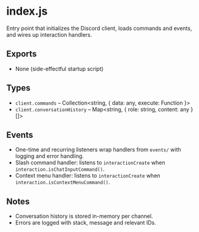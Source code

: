 # index.js

Entry point that initializes the Discord client, loads commands and events, and wires up interaction handlers.

## Exports

- None (side-effectful startup script)

## Types

- `client.commands` – Collection<string, { data: any, execute: Function }>
- `client.conversationHistory` – Map<string, { role: string, content: any }[]>

## Events

- One-time and recurring listeners wrap handlers from `events/` with logging and error handling.
- Slash command handler: listens to `interactionCreate` when `interaction.isChatInputCommand()`.
- Context menu handler: listens to `interactionCreate` when `interaction.isContextMenuCommand()`.

## Notes

- Conversation history is stored in-memory per channel.
- Errors are logged with stack, message and relevant IDs.
